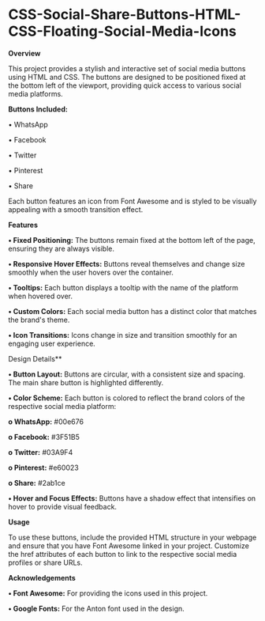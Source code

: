 # CSS-Social-Share-Buttons-HTML-CSS-Floating-Social-Media-Icons

**Overview**

This project provides a stylish and interactive set of social media buttons using HTML and CSS. The buttons are designed to be positioned fixed at the bottom left of the viewport, providing quick access to various social media platforms.

**Buttons Included:**

•	WhatsApp

•	Facebook

•	Twitter

•	Pinterest

•	Share

Each button features an icon from Font Awesome and is styled to be visually appealing with a smooth transition effect.

**Features**

**•	Fixed Positioning:** The buttons remain fixed at the bottom left of the page, ensuring they are always visible.

**•	Responsive Hover Effects:** Buttons reveal themselves and change size smoothly when the user hovers over the container.

**•	Tooltips:** Each button displays a tooltip with the name of the platform when hovered over.

**•	Custom Colors:** Each social media button has a distinct color that matches the brand's theme.

**•	Icon Transitions:** Icons change in size and transition smoothly for an engaging user experience.

Design Details**

**•	Button Layout:** Buttons are circular, with a consistent size and spacing. The main share button is highlighted differently.

**•	Color Scheme:** Each button is colored to reflect the brand colors of the respective social media platform:

**o	WhatsApp:** #00e676

**o	Facebook:** #3F51B5

**o	Twitter:** #03A9F4

**o	Pinterest:** #e60023

**o	Share:** #2ab1ce

**•	Hover and Focus Effects:** Buttons have a shadow effect that intensifies on hover to provide visual feedback.

**Usage**

To use these buttons, include the provided HTML structure in your webpage and ensure that you have Font Awesome linked in your project. Customize the href attributes of each button to link to the respective social media profiles or share URLs.

**Acknowledgements**

**•	Font Awesome:** For providing the icons used in this project.

**•	Google Fonts:** For the Anton font used in the design.

